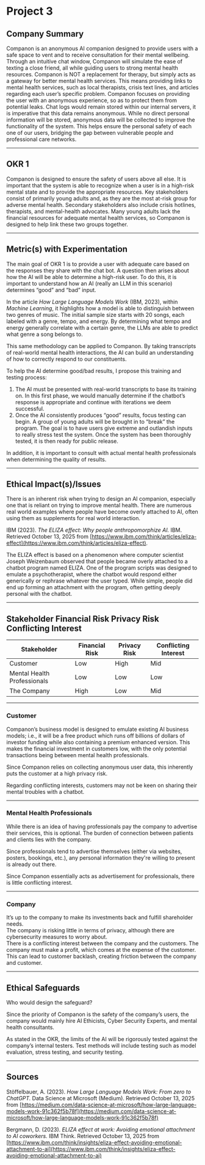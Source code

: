 # Project 3

## Company Summary

Companon is an anonymous AI companion designed to provide users with a safe space to vent and to receive consultation for their mental wellbeing. Through an intuitive chat window, Companon will simulate the ease of texting a close friend, all while guiding users to strong mental health resources. Companon is NOT a replacement for therapy, but simply acts as a gateway for better mental health services. This means providing links to mental health services, such as local therapists, crisis text lines, and articles regarding each user’s specific problem. Companon focuses on providing the user with an anonymous experience, so as to protect them from potential leaks. Chat logs would remain stored within our internal servers, it is imperative that this data remains anonymous. While no direct personal information will be stored, anonymous data will be collected to improve the functionality of the system. This helps ensure the personal safety of each one of our users, bridging the gap between vulnerable people and professional care networks.  

---

## OKR 1

Companon is designed to ensure the safety of users above all else. It is important that the system is able to recognize when a user is in a high-risk mental state and to provide the appropriate resources. Key stakeholders consist of primarily young adults and, as they are the most at-risk group for adverse mental health. Secondary stakeholders also include crisis hotlines, therapists, and mental-health advocates. Many young adults lack the financial resources for adequate mental health services, so Companon is designed to help link these two groups together.  

---

## Metric(s) with Experimentation

The main goal of OKR 1 is to provide a user with adequate care based on the responses they share with the chat bot. A question then arises about how the AI will be able to determine a high-risk user. To do this, it is important to understand how an AI (really an LLM in this scenario) determines “good” and “bad” input.  

In the article *How Large Language Models Work* (IBM, 2023), within *Machine Learning*, it highlights how a model is able to distinguish between two genres of music. The initial sample size starts with 20 songs, each labeled with a genre, tempo, and energy. By determining what tempo and energy generally correlate with a certain genre, the LLMs are able to predict what genre a song belongs to.  

This same methodology can be applied to Companon. By taking transcripts of real-world mental health interactions, the AI can build an understanding of how to correctly respond to our constituents.  

To help the AI determine good/bad results, I propose this training and testing process:

1. The AI must be presented with real-world transcripts to base its training on. In this first phase, we would manually determine if the chatbot’s response is appropriate and continue with iterations we deem successful.  
2. Once the AI consistently produces “good” results, focus testing can begin. A group of young adults will be brought in to “break” the program. The goal is to have users give extreme and outlandish inputs to really stress test the system. Once the system has been thoroughly tested, it is then ready for public release.  

In addition, it is important to consult with actual mental health professionals when determining the quality of results.  

---

## Ethical Impact(s)/Issues

There is an inherent risk when trying to design an AI companion, especially one that is reliant on trying to improve mental health. There are numerous real world examples where people have become overly attached to AI, often using them as supplements for real world interaction.  

IBM (2023). *The ELIZA effect: Why people anthropomorphize AI.* IBM. Retrieved October 13, 2025 from [https://www.ibm.com/think/articles/eliza-effect](https://www.ibm.com/think/articles/eliza-effect).  

The ELIZA effect is based on a phenomenon where computer scientist Joseph Weizenbaum observed that people became overly attached to a chatbot program named ELIZA. One of the program scripts was designed to emulate a psychotherapist, where the chatbot would respond either generically or rephrase whatever the user typed. While simple, people did end up forming an attachment with the program, often getting deeply personal with the chatbot.  

---

## Stakeholder Financial Risk Privacy Risk Conflicting Interest

| Stakeholder | Financial Risk | Privacy Risk | Conflicting Interest |
|--------------|----------------|---------------|----------------------|
| Customer | Low | High | Mid |
| Mental Health Professionals | Low | Low | Low |
| The Company | High | Low | Mid |

---

### Customer

Companon’s business model is designed to emulate existing AI business models; i.e., it will be a free product which runs off billions of dollars of investor funding while also containing a premium enhanced version. This makes the financial investment in customers low, with the only potential transactions being between mental health professionals.  

Since Companon relies on collecting anonymous user data, this inherently puts the customer at a high privacy risk.  

Regarding conflicting interests, customers may not be keen on sharing their mental troubles with a chatbot.  

---

### Mental Health Professionals

While there is an idea of having professionals pay the company to advertise their services, this is optional. The burden of connection between patients and clients lies with the company.  

Since professionals tend to advertise themselves (either via websites, posters, bookings, etc.), any personal information they're willing to present is already out there.  

Since Companon essentially acts as advertisement for professionals, there is little conflicting interest.  

---

### Company

It’s up to the company to make its investments back and fulfill shareholder needs.  
The company is risking little in terms of privacy, although there are cybersecurity measures to worry about.  
There is a conflicting interest between the company and the customers. The company must make a profit, which comes at the expense of the customer. This can lead to customer backlash, creating friction between the company and customer.  

---

## Ethical Safeguards

Who would design the safeguard?  

Since the priority of Companon is the safety of the company’s users, the company would mainly hire AI Ethicists, Cyber Security Experts, and mental health consultants.  

As stated in the OKR, the limits of the AI will be rigorously tested against the company’s internal testers. Test methods will include testing such as model evaluation, stress testing, and security testing.  

---

## Sources

Stöffelbauer, A. (2023). *How Large Language Models Work: From zero to ChatGPT.* Data Science at Microsoft (Medium). Retrieved October 13, 2025 from [https://medium.com/data-science-at-microsoft/how-large-language-models-work-91c362f5b78f](https://medium.com/data-science-at-microsoft/how-large-language-models-work-91c362f5b78f)  

Bergmann, D. (2023). *ELIZA effect at work: Avoiding emotional attachment to AI coworkers.* IBM Think. Retrieved October 13, 2025 from [https://www.ibm.com/think/insights/eliza-effect-avoiding-emotional-attachment-to-ai](https://www.ibm.com/think/insights/eliza-effect-avoiding-emotional-attachment-to-ai)
